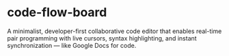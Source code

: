 # code-flow-board
A minimalist, developer-first collaborative code editor that enables real-time pair programming with live cursors, syntax highlighting, and instant synchronization — like Google Docs for code.
